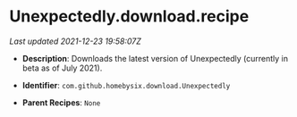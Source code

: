# Unexpectedly.download.recipe

_Last updated 2021-12-23 19:58:07Z_

- **Description**: Downloads the latest version of Unexpectedly (currently in beta as of July 2021).

- **Identifier**: `com.github.homebysix.download.Unexpectedly`

- **Parent Recipes**: `None`
